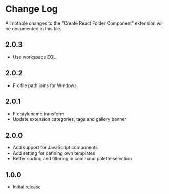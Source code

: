 # Change Log

All notable changes to the "Create React Folder Component" extension will be documented in this file.

## 2.0.3

- Use workspace EOL

## 2.0.2

- Fix file path joins for Windows

## 2.0.1

- Fix stylename transform
- Update extension categories, tags and gallery banner

## 2.0.0

- Add support for JavaScript components
- Add setting for defining own templates
- Better sorting and filtering in command palette selection

## 1.0.0

- Initial release
